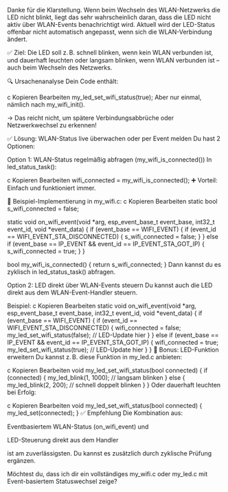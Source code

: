 Danke für die Klarstellung. Wenn beim Wechseln des WLAN-Netzwerks die LED nicht blinkt, liegt das sehr wahrscheinlich daran, dass die LED nicht aktiv über WLAN-Events benachrichtigt wird. Aktuell wird der LED-Status offenbar nicht automatisch angepasst, wenn sich die WLAN-Verbindung ändert.

✅ Ziel:
Die LED soll z. B. schnell blinken, wenn kein WLAN verbunden ist, und dauerhaft leuchten oder langsam blinken, wenn WLAN verbunden ist – auch beim Wechseln des Netzwerks.

🔍 Ursachenanalyse
Dein Code enthält:

c
Kopieren
Bearbeiten
my_led_set_wifi_status(true);
Aber nur einmal, nämlich nach my_wifi_init().

→ Das reicht nicht, um spätere Verbindungsabbrüche oder Netzwerkwechsel zu erkennen!

✅ Lösung: WLAN-Status live überwachen oder per Event melden
Du hast 2 Optionen:

Option 1: WLAN-Status regelmäßig abfragen (my_wifi_is_connected())
In led_status_task():

c
Kopieren
Bearbeiten
wifi_connected = my_wifi_is_connected();
➕ Vorteil:
Einfach und funktioniert immer.

🧠 Beispiel-Implementierung in my_wifi.c:
c
Kopieren
Bearbeiten
static bool s_wifi_connected = false;

static void on_wifi_event(void *arg, esp_event_base_t event_base,
                          int32_t event_id, void *event_data)
{
    if (event_base == WIFI_EVENT)
    {
        if (event_id == WIFI_EVENT_STA_DISCONNECTED)
        {
            s_wifi_connected = false;
        }
    }
    else if (event_base == IP_EVENT && event_id == IP_EVENT_STA_GOT_IP)
    {
        s_wifi_connected = true;
    }
}

bool my_wifi_is_connected()
{
    return s_wifi_connected;
}
Dann kannst du es zyklisch in led_status_task() abfragen.

Option 2: LED direkt über WLAN-Events steuern
Du kannst auch die LED direkt aus dem WLAN-Event-Handler steuern.

Beispiel:
c
Kopieren
Bearbeiten
static void on_wifi_event(void *arg, esp_event_base_t event_base,
                          int32_t event_id, void *event_data)
{
    if (event_base == WIFI_EVENT)
    {
        if (event_id == WIFI_EVENT_STA_DISCONNECTED)
        {
            wifi_connected = false;
            my_led_set_wifi_status(false);  // LED-Update hier
        }
    }
    else if (event_base == IP_EVENT && event_id == IP_EVENT_STA_GOT_IP)
    {
        wifi_connected = true;
        my_led_set_wifi_status(true);  // LED-Update hier
    }
}
🔧 Bonus: LED-Funktion erweitern
Du kannst z. B. diese Funktion in my_led.c anbieten:

c
Kopieren
Bearbeiten
void my_led_set_wifi_status(bool connected)
{
    if (connected)
    {
        my_led_blink(1, 1000); // langsam blinken
    }
    else
    {
        my_led_blink(2, 200); // schnell doppelt blinken
    }
}
Oder dauerhaft leuchten bei Erfolg:

c
Kopieren
Bearbeiten
void my_led_set_wifi_status(bool connected)
{
    my_led_set(connected);
}
✅ Empfehlung
Die Kombination aus:

Eventbasiertem WLAN-Status (on_wifi_event) und

LED-Steuerung direkt aus dem Handler

ist am zuverlässigsten. Du kannst es zusätzlich durch zyklische Prüfung ergänzen.

Möchtest du, dass ich dir ein vollständiges my_wifi.c oder my_led.c mit Event-basiertem Statuswechsel zeige?